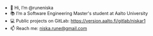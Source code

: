 - 👋 Hi, I’m @runeniska
- 📚 I’m a Software Engineering Master's student at Aalto University
- 💻 Public projects on GitLab: https://version.aalto.fi/gitlab/niskar1
- 📫 Reach me: niska.rune@gmail.com

<!---
runeniska/runeniska is a ✨ special ✨ repository because its `README.md` (this file) appears on your GitHub profile.
You can click the Preview link to take a look at your changes.
--->
